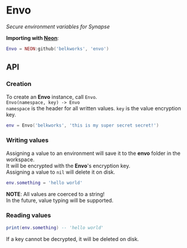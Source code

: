 
# Envo
*Secure environment variables for Synapse*

**Importing with [Neon](https://github.com/Belkworks/NEON)**:
```lua
Envo = NEON:github('belkworks', 'envo')
```

## API

### Creation

To create an **Envo** instance, call `Envo`.  
`Envo(namespace, key) -> Envo`  
`namespace` is the header for all written values.
`key` is the value encryption key.

```lua
env = Envo('belkworks', 'this is my super secret secret!')
```

### Writing values

Assigning a value to an environment will save it to the **envo** folder in the workspace.  
It will be encrypted with the **Envo**'s encryption key.  
Assigning a value to `nil` will delete it on disk.
```lua
env.something = 'hello world'
```
**NOTE**: All values are coerced to a string!  
In the future, value typing will be supported.

### Reading values
```lua
print(env.something) -- 'hello world'
```
If a key cannot be decrypted, it will be deleted on disk.
